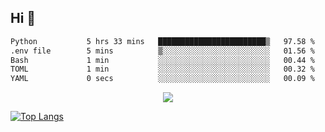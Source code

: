 ## Hi 👋

<!--START_SECTION:waka-->

```txt
Python           5 hrs 33 mins   ████████████████████████▒   97.58 %
.env file        5 mins          ▒░░░░░░░░░░░░░░░░░░░░░░░░   01.56 %
Bash             1 min           ░░░░░░░░░░░░░░░░░░░░░░░░░   00.44 %
TOML             1 min           ░░░░░░░░░░░░░░░░░░░░░░░░░   00.32 %
YAML             0 secs          ░░░░░░░░░░░░░░░░░░░░░░░░░   00.09 %
```

<!--END_SECTION:waka-->

<p align="center">
  <a href="https://wakatime.com/@d93f0e24-e3ad-4f8d-9b8b-385bab9124f6">
    <img src="https://wakatime.com/badge/user/d93f0e24-e3ad-4f8d-9b8b-385bab9124f6.svg" />
  </a>
</p>

[![Top Langs](https://github-readme-stats.vercel.app/api/top-langs/?username=sqlmerr&layout=donut-vertical&theme=ocean_dark)](https://github.com/anuraghazra/github-readme-stats)
